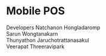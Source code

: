 Mobile POS
===
Developers
Natchanon Hongladaromp<br>
Sarun Wongtanakarn<br>
Thunyathon Jaruchotrattanasakul<br>
Veerapat Threeravipark<br>